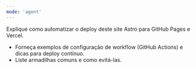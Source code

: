 ```yaml
---
mode: 'agent'
---
```

Explique como automatizar o deploy deste site Astro para GitHub Pages e Vercel.
- Forneça exemplos de configuração de workflow (GitHub Actions) e dicas para deploy contínuo.
- Liste armadilhas comuns e como evitá-las.
